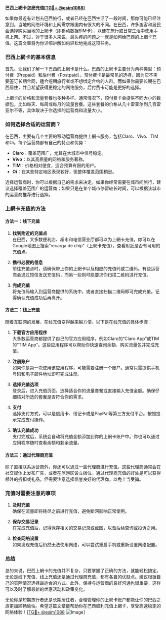 **巴西上網卡怎麽充值[[TG💪+ @esim1088](https://t.me/s/esim1088)]**

如果你最近有计划去巴西旅行，或者已经在巴西生活了一段时间，那你可能已经注意到，当地的网络环境和上网需求跟国内有很大的不同。在巴西，许多游客和居民会选择购买当地的上網卡（即移动数据SIM卡），以便在旅行或日常生活中使用手机上网。不过，对于很多人来说，最头疼的问题之一就是如何给巴西的上網卡充值。这篇文章将为你详细讲解如何轻松地完成这项任务。

### 巴西上網卡的基本信息

首先，让我们了解一下巴西的上網卡是什么。巴西的上網卡主要分为两种类型：预付费（Prepaid）和后付费（Postpaid）。预付费卡是最常见的选择，因为它不需要签订长期合同，适合短期旅行者或不想绑定合约的人群。而如果你需要长期在巴西居住，并且希望获得更稳定的网络服务，后付费卡可能是更好的选择。

上網卡的价格和流量套餐也多种多样。通常情况下，预付费卡会提供不同大小的数据包，比如每天、每周或每月的流量套餐。这些套餐的价格从几十雷亚尔到几百雷亚尔不等，具体取决于你选择的运营商和流量大小。

### 如何选择合适的运营商？

在巴西，主要有几个主要的移动运营商提供上網卡服务，包括Claro、Vivo、TIM和Oi。每个运营商都有自己的特点和优势：

- **Claro**：覆盖范围广，尤其在大城市中信号稳定。
- **Vivo**：以其高质量的网络和服务著称。
- **TIM**：价格相对便宜，适合预算有限的用户。
- **Oi**：在某些特定地区表现较好，但整体覆盖范围稍逊。

选择运营商时，你可以根据自己的需求来决定。如果你经常需要在城市间旅行，建议选择覆盖范围广的运营商；如果只是在某个城市停留较长时间，可以根据该城市的运营商推荐进行选择。

### 上網卡充值的方法

#### 方法一：线下充值

1. **找到附近的充值点**  
   在巴西，大多数便利店、超市和电信营业厅都可以为上網卡充值。你可以在Google地图上搜索“recarga de chip”（上網卡充值），查看附近是否有可用的充值点。

2. **携带必要的信息**  
   前往充值点时，请确保带上你的上網卡以及相应的充值码或二维码。有些运营商会通过短信发送充值码，而另一些则可能要求你扫描二维码进行充值。

3. **完成充值**  
   将充值码输入到运营商提供的系统中，或者直接扫描二维码即可完成充值。记得确认充值成功后再离开。

#### 方法二：线上充值

随着互联网的发展，在线充值变得越来越方便。以下是在线充值的具体步骤：

1. **下载官方应用程序**  
   大多数运营商都提供了自己的官方应用程序，例如Claro的“Claro App”或TIM的“TIM App”。这些应用程序可以帮助你快速查询余额、购买流量包并完成充值。

2. **注册账户**  
   如果你是第一次使用该应用程序，可能需要注册一个账户。通常只需提供手机号码和电子邮件地址即可完成注册。

3. **选择充值选项**  
   登录后，进入充值页面，选择适合你的流量套餐或直接输入充值金额。确保仔细核对所选的套餐是否符合你的需求。

4. **支付**  
   选择支付方式，可以是信用卡、借记卡或是PayPal等第三方支付平台。按照提示完成支付操作。

5. **确认充值成功**  
   支付完成后，系统会自动将充值金额添加到你的上網卡账户中。你也可以通过应用程序随时查看余额和剩余流量。

#### 方法三：通过代理商充值

除了直接联系运营商外，你还可以通过一些代理商进行充值。这些代理商通常会在社交媒体上发布广告，或者在旅游区设立摊位。通过代理商充值的好处是可以获得额外的折扣或礼品，但需要注意选择信誉良好的代理商，以免上当受骗。

### 充值时需要注意的事项

1. **及时充值**  
   确保在流量即将耗尽之前进行充值，避免断网影响正常使用。

2. **保存交易记录**  
   在完成充值后，记得保存相关的交易记录或截图，以备后续查询或投诉之用。

3. **检查网络设置**  
   如果发现充值后仍然无法使用网络，可以尝试重启手机或重新设置网络配置。

### 总结

总的来说，巴西上網卡的充值并不复杂，只要掌握了正确的方法，就能轻松搞定。无论是线下充值、线上充值还是通过代理商充值，都有各自的优缺点。建议根据自己的实际情况选择最适合的方式。此外，保持与运营商的良好沟通也很重要，这样可以及时了解最新的优惠活动和政策变化。

无论你是短期旅行者还是长期居住者，合理管理你的上網卡账户都能让你的巴西之旅更加顺畅愉快。希望这篇文章能帮助你在巴西顺利充值上網卡，享受高速稳定的网络体验！[[TG💪+ @esim1088](https://t.me/s/esim1088) ![Image](https://i.postimg.cc/4NQfJmqS/Snipaste-2025-05-13-00-14-12.png)]